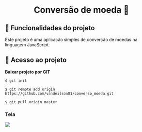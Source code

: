 <h1 align="center"> 
Conversão de moeda 🚀 
</h1>


## :hammer: Funcionalidades do projeto

 Este projeto é uma aplicação simples de converção de moedas na linguagem JavaScript.


## 📁 Acesso ao projeto

**Baixar projeto por GIT**

```
$ git init

$ git remote add origin https://github.com/vandeilson01/converso_moeda.git

$ git pull origin master
```


<h3>Tela</h3>

<img src="https://user-images.githubusercontent.com/60020510/193257628-e46ea42d-5eda-4f48-8eeb-17eac23f79a0.png">




